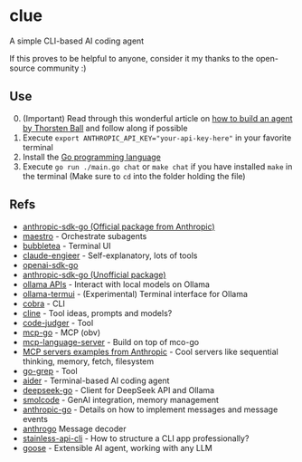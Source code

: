 # clue

A simple CLI-based AI coding agent

If this proves to be helpful to anyone, consider it my thanks to the open-source community :)

## Use

0. (Important) Read through this wonderful article on [how to build an agent by Thorsten Ball](https://ampcode.com/how-to-build-an-agent) and follow along if possible
1. Execute `export ANTHROPIC_API_KEY="your-api-key-here"` in your favorite terminal
2. Install the [Go programming language](https://go.dev/doc/install)
3. Execute `go run ./main.go chat` or `make chat` if you have installed `make` in the terminal (Make sure to `cd` into the folder holding the file)

## Refs

- [anthropic-sdk-go (Official package from Anthropic)](https://github.com/anthropics/anthropic-sdk-go)
- [maestro](https://github.com/Doriandarko/maestro) - Orchestrate subagents
- [bubbletea](https://github.com/charmbracelet/bubbletea) - Terminal UI
- [claude-engieer](https://github.com/Doriandarko/claude-engineer) - Self-explanatory, lots of tools
- [openai-sdk-go](https://github.com/openai/openai-go)
- [anthropic-sdk-go (Unofficial package)](https://github.com/unfunco/anthropic-sdk-go)
- [ollama APIs](https://pkg.go.dev/github.com/ollama/ollama@v0.6.8/api) - Interact with local models on Ollama
- [ollama-termui](https://github.com/mxyng/ollama-termui) - (Experimental) Terminal interface for Ollama
- [cobra](https://github.com/spf13/cobra) - CLI
- [cline](https://github.com/cline/cline) - Tool ideas, prompts and models?
- [code-judger](https://github.com/mrnugget/code-judger) - Tool
- [mcp-go](https://github.com/mark3labs/mcp-go/tree/main) - MCP (obv)
- [mcp-language-server](https://github.com/isaacphi/mcp-language-server) - Build on top of mco-go
- [MCP servers examples from Anthropic](https://github.com/modelcontextprotocol/servers) - Cool servers like sequential thinking, memory, fetch, filesystem
- [go-grep](https://github.com/rastasheep/go-grep) - Tool
- [aider](https://github.com/Aider-AI/aider) - Terminal-based AI coding agent
- [deepseek-go](https://github.com/cohesion-org/deepseek-go) - Client for DeepSeek API and Ollama
- [smolcode](https://github.com/dhamidi/smolcode) - GenAI integration, memory management
- [anthropic-go](https://github.com/madebywelch/anthropic-go) - Details on how to implement messages and message events
- [anthrogo](https://github.com/dleviminzi/anthrogo) Message decoder
- [stainless-api-cli](https://github.com/honganh1206/stainless-api-cli) - How to structure a CLI app professionally?
- [goose](https://github.com/block/goose) - Extensible AI agent, working with any LLM
